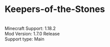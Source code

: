 # Keepers-of-the-Stones
<br>Minecraft Support: 1.18.2
<br>Mod Version: 1.7.0 Release
<br>Support type: Main
